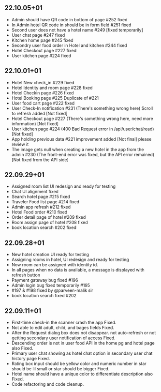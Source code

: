 ## 22.10.05+01
- Admin should have QR code in bottom of page #252 fixed
- In Admin hotel QR code in should be in form field #251 fixed
- Second user does not have a hotel name #249 [fixed temporarily]
- User chat page #247 fixed
- Kitchen home page #245 fixed
- Secondry user food order in Hotel and kitchen #244 fixed
- Hotel Checkout page #227 fixed
- User kitchen page #224 fixed

## 22.10.01+01
- Hotel New check_in #229 fixed
- Hotel Identity and room page #228 fixed
- Hotel Checkin page #226 fixed
- Hotel Booking page #225 Duplicate of #221
- User food cart page #222 fixed
- User Check-In notification #231 (There's something wrong here) Scroll to refresh added [Not fixed]
- Hotel Checkout page #227 (There's something wrong here, need more information) [Not fixed]
- User kitchen page #224 (400 Bad Request error in /api/user/chat/read) [Not fixed]
- App holding previous data #221 improvement added [Not final] please review it
- The image gets null when creating a new hotel in the app from the admin #230 (The front-end error was fixed, but the API error remained) [Not fixed from the API side]

## 22.09.29+01
- Assigned room list UI redesign and ready for testing
- Chat UI alignment fixed
- Search hotel page #215 fixed
- Traveler Food list page #214 fixed
- Admin app refresh #212 fixed
- Hotel Food order #210 fixed
- Order detail page of hotel #209 fixed
- Room assign page of hotel #208 fixed
- book location search #202 fixed

## 22.09.28+01
- New hotel creation UI ready for testing
- Assigning rooms in hotel, UI redesign and ready for testing
- Now room can be assigned with identity id.
- In all pages when no data is available, a message is displayed with refresh button
- Payment gateway bug fixed #196
- Admin login bug fixed temporarily #195
- #197 & #198 fixed by @parveen-malik sir
- book location search fixed #202

## 22.09.11+01
- First-time check-in the scanner crash  the app Fixed.
- Not able to edit adult, child, and bages fields Fixed.
- After the Request dialog box does not disappear. not auto-refresh or not getting secondary user notification of access Fixed.
- Descending order is not in user food API in the home pg and hotel page also Fixed.
- Primary user chat showing as hotel chat option in secondary user chat history page Fixed.
- Rating box input should be yellow color and numeric number in star should be lil small or star should be bigger Fixed.
- Hotel name should have a unique color to differentiate description also Fixed.
- Code refactoring and code cleanup.